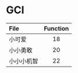 # GCI


| File       | Function | 
| :-- | :--: |
| 小可爱     |  18  |
| 小小勇敢   |  20  |
| 小小小机智 |  22  |
